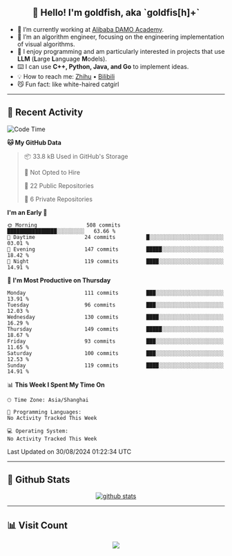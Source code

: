 
<h2 align="center">👋 Hello! I'm goldfish, aka `goldfis[h]+`</h2>

- 📍 I’m currently working at [Alibaba DAMO Academy](https://damo.alibaba.com/).  
- 🌱 I’m an algorithm engineer, focusing on the engineering implementation of visual algorithms.  
- 💬 I enjoy programming and am particularly interested in projects that use **LLM** (**L**arge **L**anguage **M**odels).   
- ⌨️ I can use **C++, Python, Java, and Go** to implement ideas.  
- 💡 How to reach me: [Zhihu](https://www.zhihu.com/people/goldfishh) • [Bilibili](https://space.bilibili.com/11349246)  
- 😼 Fun fact: like white-haired catgirl  

-------

## 🔧 Recent Activity

<!--START_SECTION:waka-->
![Code Time](http://img.shields.io/badge/Code%20Time-87%20hrs%2010%20mins-blue)

**🐱 My GitHub Data** 

> 📦 33.8 kB Used in GitHub's Storage 
 > 
> 🚫 Not Opted to Hire
 > 
> 📜 22 Public Repositories 
 > 
> 🔑 6 Private Repositories 
 > 
**I'm an Early 🐤** 

```text
🌞 Morning                508 commits         ████████████████░░░░░░░░░   63.66 % 
🌆 Daytime                24 commits          █░░░░░░░░░░░░░░░░░░░░░░░░   03.01 % 
🌃 Evening                147 commits         █████░░░░░░░░░░░░░░░░░░░░   18.42 % 
🌙 Night                  119 commits         ████░░░░░░░░░░░░░░░░░░░░░   14.91 % 
```
📅 **I'm Most Productive on Thursday** 

```text
Monday                   111 commits         ███░░░░░░░░░░░░░░░░░░░░░░   13.91 % 
Tuesday                  96 commits          ███░░░░░░░░░░░░░░░░░░░░░░   12.03 % 
Wednesday                130 commits         ████░░░░░░░░░░░░░░░░░░░░░   16.29 % 
Thursday                 149 commits         █████░░░░░░░░░░░░░░░░░░░░   18.67 % 
Friday                   93 commits          ███░░░░░░░░░░░░░░░░░░░░░░   11.65 % 
Saturday                 100 commits         ███░░░░░░░░░░░░░░░░░░░░░░   12.53 % 
Sunday                   119 commits         ████░░░░░░░░░░░░░░░░░░░░░   14.91 % 
```


📊 **This Week I Spent My Time On** 

```text
🕑︎ Time Zone: Asia/Shanghai

💬 Programming Languages: 
No Activity Tracked This Week

💻 Operating System: 
No Activity Tracked This Week
```


 Last Updated on 30/08/2024 01:22:34 UTC
<!--END_SECTION:waka-->

-------

## 📆 Github Stats

<p align="center">
    <a href="https://github.com/anuraghazra/github-readme-stats">
      <img src="https://github-readme-stats.vercel.app/api?username=goldfishh&show_icons=true&theme=dracula" alt="github stats" />
    </a>
</p>

-------

## 📊 Visit Count

<p align="center">
  <a href="https://count.getloli.com/"><img src="https://count.getloli.com/get/@:goldfishh?theme=rule34"></a>
</p>
